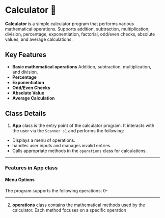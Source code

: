 # Calculator 🧮
**Calculator** is a simple calculator program that performs various mathematical operations. Supports addition, subtraction, multiplication, division, percentage, exponentiation, factorial, odd/even checks, absolute values, and average calculations.

## Key Features
- **Basic mathematical operations** Addition, subtraction, multiplication, and  division.
- **Percentage**
- **Exponentiation**
- **Odd/Even Checks**
- **Absolute Value**
- **Average Calculation**

## Class Details

1. **App** class is the entry point of the calculator program. It interacts with the user via the `Scanner s1`  and performs the following:
- Displays a menu of operations.
- handles user inputs and manages invalid entries.
- Calls appropriate methods in the `operations` class for calculations.
---
### **Features in App class**
####  **Menu Options**
The program supports the following operations:
0- 

---


2. **operations** class contains the mathematical methods used by the calculator. Each method focuses on a specific operation



<!--stackedit_data:
eyJoaXN0b3J5IjpbMTI3OTU0NjEwMiwtMTk3Mzk4Mjk0MSwxMT
gxNDk4ODY1LC00NDYzMTkxNDIsMjA0MjI3OTIwOSw0MjQ1NjI5
MDRdfQ==
-->
